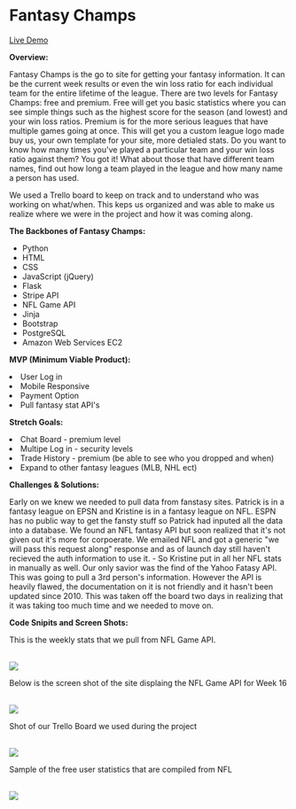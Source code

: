 # Fantasy Champs
<a href="www.fantasychamps.xyz">Live Demo</a>

<b>Overview:</b><p>
<p>Fantasy Champs is the go to site for getting your fantasy information. It can be the current week results or even the win loss ratio for each individual team for the entire lifetime of the league. There are two levels for Fantasy Champs: free and premium. Free will get you basic statistics where you can see simple things such as the highest score for the season (and lowest) and your win loss ratios. Premium is for the more serious leagues that have multiple games going at once. This will get you a custom league logo made buy us, your own template for your site, more detialed stats. Do you want to know how many times you've played a particular team and your win loss ratio against them? You got it! What about those that have different team names, find out how long a team played in the league and how many name a person has used. 

We used a Trello board to keep on track and to understand who was working on what/when. This keps us organized and was able to make us realize where we were in the project and how it was coming along. 


<b>The Backbones of Fantasy Champs:</b>
<ul><li>Python</li>
<li>HTML</li>
<li>CSS</li>
<li>JavaScript (jQuery)</li>
<li>Flask</li>
<li>Stripe API</li>
<li>NFL Game API</li>
<li>Jinja</li>
<li>Bootstrap</li>
<li>PostgreSQL</li>
<li>Amazon Web Services EC2</li></ul>


<b>MVP (Minimum Viable Product):</b>
<li>User Log in</li>
<li>Mobile Responsive</li>
<li>Payment Option</li>
<li>Pull fantasy stat API's</li>



<b>Stretch Goals:</b>
<li>Chat Board - premium level</li>
<li>Multipe Log in - security levels</li>
<li>Trade History - premium (be able to see who you dropped and when) </li>
<li>Expand to other fantasy leagues (MLB, NHL ect)</li>

<b>Challenges & Solutions:</b>
<p>Early on we knew we needed to pull data from fanstasy sites. Patrick is in a fantasy league on EPSN and Kristine is in a fantasy league on NFL. ESPN has no public way to get the fansty stuff so Patrick had inputed all the data into a database. We found an NFL fantasy API but soon realized that it's not given out it's more for corpoerate. We emailed NFL and got a generic "we will pass this request along" response and as of launch day still haven't recieved the auth information to use it. - So Kristine put in all her NFL stats in manually as well. Our only savior was the find of the Yahoo Fatasy API. This was going to pull a 3rd person's information. However the API is heavily flawed, the documentation on it is not friendly and it hasn't been updated since 2010. This was taken off the board two days in realizing that it was taking too much time and we needed to move on. 


<b>Code Snipits and Screen Shots: </b>
<p>This is the weekly stats that we pull from NFL Game API. <p><br>
<img src="https://cloud.githubusercontent.com/assets/23407120/21965818/2534c626-db2d-11e6-89a6-0c46e0914d4e.png"><br>
<p> Below is the screen shot of the site displaing the NFL Game API for Week 16</p><br>
<img src="https://cloud.githubusercontent.com/assets/23407120/21965866/12643aee-db2e-11e6-882d-9aa9844a50ca.png"><br>
<p> Shot of our Trello Board we used during the project</p><br>
<img src="https://cloud.githubusercontent.com/assets/23407120/21965847/b1f432e0-db2d-11e6-96b7-4a1a8dc1f87d.png"><br>
<p> Sample of the free user statistics that are compiled from NFL</p> <br>
<img src="https://cloud.githubusercontent.com/assets/23407120/21965939/5844acbe-db2f-11e6-8d2c-50870a9d49be.png"><br>

